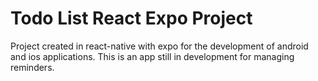 # Todo List React Expo Project
Project created in react-native with expo for the development of android and ios applications.
This is an app still in development for managing reminders.
